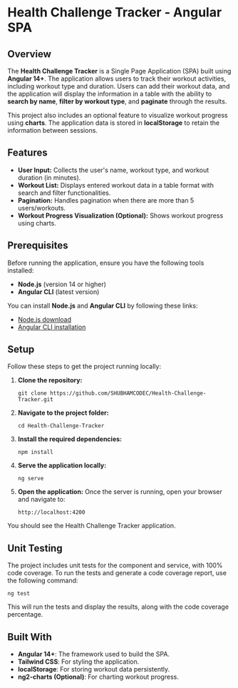 # Health Challenge Tracker - Angular SPA

## Overview

The **Health Challenge Tracker** is a Single Page Application (SPA) built using **Angular 14+**. The application allows users to track their workout activities, including workout type and duration. Users can add their workout data, and the application will display the information in a table with the ability to **search by name**, **filter by workout type**, and **paginate** through the results. 

This project also includes an optional feature to visualize workout progress using **charts**. The application data is stored in **localStorage** to retain the information between sessions.

## Features

<ul>
  <li><strong>User Input:</strong> Collects the user's name, workout type, and workout duration (in minutes).</li>
  <li><strong>Workout List:</strong> Displays entered workout data in a table format with search and filter functionalities.</li>
  <li><strong>Pagination:</strong> Handles pagination when there are more than 5 users/workouts.</li>
  <li><strong>Workout Progress Visualization (Optional):</strong> Shows workout progress using charts.</li>
</ul>

## Prerequisites

Before running the application, ensure you have the following tools installed:

<ul>
  <li><strong>Node.js</strong> (version 14 or higher)</li>
  <li><strong>Angular CLI</strong> (latest version)</li>
</ul>

You can install **Node.js** and **Angular CLI** by following these links:
<ul>
  <li><a href="https://nodejs.org/">Node.js download</a></li>
  <li><a href="https://angular.io/cli">Angular CLI installation</a></li>
</ul>

## Setup

Follow these steps to get the project running locally:

<ol>
  <li><strong>Clone the repository:</strong>
    <pre><code>git clone https://github.com/SHUBHAMCODEC/Health-Challenge-Tracker.git</code></pre>
  </li>
  
  <li><strong>Navigate to the project folder:</strong>
    <pre><code>cd Health-Challenge-Tracker</code></pre>
  </li>
  
  <li><strong>Install the required dependencies:</strong>
    <pre><code>npm install</code></pre>
  </li>
  
  <li><strong>Serve the application locally:</strong>
    <pre><code>ng serve</code></pre>
  </li>
  
  <li><strong>Open the application:</strong>
    Once the server is running, open your browser and navigate to:
    <p><code>http://localhost:4200</code></p>
  </li>
</ol>

You should see the Health Challenge Tracker application.

## Unit Testing

The project includes unit tests for the component and service, with 100% code coverage. To run the tests and generate a code coverage report, use the following command:

<pre><code>ng test</code></pre>

This will run the tests and display the results, along with the code coverage percentage.

## Built With

<ul>
  <li><strong>Angular 14+</strong>: The framework used to build the SPA.</li>
  <li><strong>Tailwind CSS</strong>: For styling the application.</li>
  <li><strong>localStorage</strong>: For storing workout data persistently.</li>
  <li><strong>ng2-charts (Optional)</strong>: For charting workout progress.</li>
</ul>


